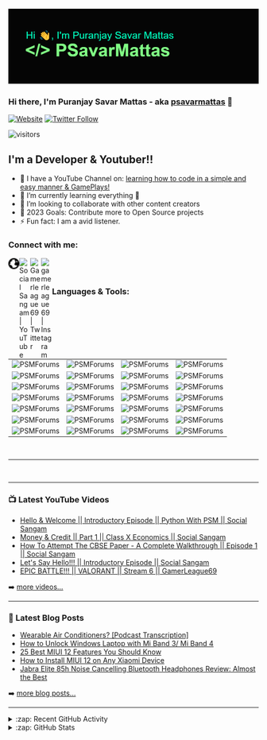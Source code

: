 ![Header](https://github.com/psavarmattas/psavarmattas/blob/master/header.png)

### Hi there, I'm Puranjay Savar Mattas - aka [psavarmattas][website] 👋

[![Website](https://img.shields.io/badge/Website-PSMForums-red?style=for-the-badge&logo=google)](https://psmforums.wordpress.com/)
[![Twitter Follow](https://img.shields.io/badge/Twitter-gamerleague69-blue?style=for-the-badge&logo=twitter)](https://twitter.com/gamerleague69)

![visitors](https://visitor-badge.glitch.me/badge?page_id=psavarmmattas.psavarmattas)

## I'm a Developer & Youtuber!!

- 🔭 I have a YouTube Channel on: [learning how to code in a simple and easy manner & GamePlays!][youtube]
- 🌱 I’m currently learning everything 🤣
- 👯 I’m looking to collaborate with other content creators
- 🥅 2023 Goals: Contribute more to Open Source projects
- ⚡ Fun fact: I am a avid listener. 


### Connect with me:

[<img align="left" alt="PSMForums" width="22px" src="https://raw.githubusercontent.com/iconic/open-iconic/master/svg/globe.svg" />][website]
[<img align="left" alt="Social Sangam | YouTube" width="22px" src="https://cdn.jsdelivr.net/npm/simple-icons@v3/icons/youtube.svg" />][youtube]
[<img align="left" alt="Gamerleague69 | Twitter" width="22px" src="https://cdn.jsdelivr.net/npm/simple-icons@v3/icons/twitter.svg" />][twitter]
[<img align="left" alt="gamerleague69 | Instagram" width="22px" src="https://cdn.jsdelivr.net/npm/simple-icons@v3/icons/instagram.svg" />][instagram]

<br />
<br />

### Languages & Tools:

| |  |  |  |
|    :----:   |    :----:   |    :----:   |    :----:   |
| <img align="left" alt="PSMForums" src="https://img.shields.io/badge/python%20-%2314354C.svg?&style=for-the-badge&logo=python&logoColor=white"/> | <img align="left" alt="PSMForums" src="https://img.shields.io/badge/c%20-%2300599C.svg?&style=for-the-badge&logo=c&logoColor=white"/> | <img align="left" alt="PSMForums" src="https://img.shields.io/badge/c++%20-%2300599C.svg?&style=for-the-badge&logo=c%2B%2B&ogoColor=white"/> | <img align="left" alt="PSMForums" src="https://img.shields.io/badge/kotlin-%230095D5.svg?&style=for-the-badge&logo=kotlin&logoColor=white"/> |
| <img align="left" alt="PSMForums" src="https://img.shields.io/badge/html5%20-%23E34F26.svg?&style=for-the-badge&logo=html5&logoColor=white"/> | <img align="left" alt="PSMForums" src="https://img.shields.io/badge/markdown-%23000000.svg?&style=for-the-badge&logo=markdown&logoColor=white"/> | <img align="left" alt="PSMForums" src="https://img.shields.io/badge/material%20ui%20-%230081CB.svg?&style=for-the-badge&logo=material-ui&logoColor=white"/> | <img align="left" alt="PSMForums" src="https://img.shields.io/badge/adobe%20photoshop%20-%2331A8FF.svg?&style=for-the-badge&logo=adobe%20photoshop&logoColor=white"/> |
| <img align="left" alt="PSMForums" src="https://img.shields.io/badge/adobe%20illustrator%20-%23FF9A00.svg?&style=for-the-badge&logo=adobe%20illustrator&logoColor=white"/> | <img align="left" alt="PSMForums" src="https://img.shields.io/badge/git%20-%23F05033.svg?&style=for-the-badge&logo=git&logoColor=white"/> | <img align="left" alt="PSMForums" src="https://img.shields.io/badge/github%20-%23121011.svg?&style=for-the-badge&logo=github&logoColor=white"/> | <img align="left" alt="PSMForums" src="https://img.shields.io/badge/AWS%20-%23FF9900.svg?&style=for-the-badge&logo=amazon-aws&logoColor=white"/> |
| <img align="left" alt="PSMForums" src="https://img.shields.io/badge/Google%20Cloud%20-%234285F4.svg?&style=for-the-badge&logo=google-cloud&logoColor=white"/> | <img align="left" alt="PSMForums" src="https://img.shields.io/badge/azure%20-%230072C6.svg?&style=for-the-badge&logo=azure-devops&logoColor=white"/> | <img align="left" alt="PSMForums" src="https://img.shields.io/badge/mysql-%2300f.svg?&style=for-the-badge&logo=mysql&logoColor=white"/> | <img align="left" alt="PSMForums" src="https://img.shields.io/badge/Jupyter%20-%23F37626.svg?&style=for-the-badge&logo=Jupyter&logoColor=white" /> |
| <img align="left" alt="PSMForums" src="https://img.shields.io/badge/Windows-0078D6?style=for-the-badge&logo=windows&logoColor=white"> | <img align="left" alt="PSMForums" src="https://img.shields.io/badge/Android-3DDC84?style=for-the-badge&logo=android&logoColor=white"> | <img align="left" alt="PSMForums" src="https://img.shields.io/badge/Ubuntu-E95420?style=for-the-badge&logo=ubuntu&logoColor=white"> | <img align="left" alt="PSMForums" src="https://img.shields.io/badge/Arch_Linux-1793D1?style=for-the-badge&logo=arch-linux&logoColor=white"> | 
| <img align="left" alt="PSMForums" src="https://img.shields.io/badge/YouTube-FF0000?style=for-the-badge&logo=youtube&logoColor=white"> | <img align="left" alt="PSMForums" src="https://img.shields.io/badge/YouTube_Gaming-FF0000?style=for-the-badge&logo=youtube-gaming&logoColor=white"> | <img align="left" alt="PSMForums" src="https://img.shields.io/badge/JavaScript-323330?style=for-the-badge&logo=javascript&logoColor=F7DF1E"> | <img align="left" alt="PSMForums" src="https://img.shields.io/badge/Java-ED8B00?style=for-the-badge&logo=java&logoColor=white"> | 
| <img align="left" alt="PSMForums" src="https://img.shields.io/badge/PHP-777BB4?style=for-the-badge&logo=php&logoColor=white"> | <img align="left" alt="PSMForums" src="https://img.shields.io/badge/Flutter-02569B?style=for-the-badge&logo=flutter&logoColor=white"> | <img align="left" alt="PSMForums" src="https://img.shields.io/badge/HTML-239120?style=for-the-badge&logo=html5&logoColor=white"> | <img align="left" alt="PSMForums" src="https://img.shields.io/badge/iOS-000000?style=for-the-badge&logo=ios&logoColor=white"> |

<br />

---

<br />


---

### 📺 Latest YouTube Videos

<!-- YOUTUBE:START -->
- [Hello & Welcome || Introductory Episode || Python With PSM || Social Sangam](https://youtu.be/DX_fDaNVOx8)
- [Money & Credit || Part 1 || Class X Economics || Social Sangam](https://youtu.be/1ITCOIcOF8E)
- [How To Attempt The CBSE Paper - A Complete Walkthrough || Episode 1 || Social Sangam](https://youtu.be/z04DmNUfJLE)
- [Let's Say Hello!!! || Introductory Episode || Social Sangam](https://youtu.be/u2Qo_Zp5kNk)
- [EPIC BATTLE!!! || VALORANT || Stream 6 || GamerLeague69](https://www.youtube.com/watch?v=OryTqLqQQec)
<!-- YOUTUBE:END -->

➡️ [more videos...](https://www.youtube.com/@socialsangam)

---

### 📕 Latest Blog Posts

<!-- BLOG-POST-LIST:START -->
- [Wearable Air Conditioners? [Podcast Transcription]](https://psmforums.wordpress.com/2020/07/27/wearable-air-conditioners-podcast-transcription/)
- [How to Unlock Windows Laptop with Mi Band 3/ Mi Band 4](https://psmforums.wordpress.com/2020/06/21/how-to-unlock-windows-laptop-with-mi-band-3-mi-band-4/)
- [25 Best MIUI 12 Features You Should Know](https://psmforums.wordpress.com/2020/06/21/25-best-miui-12-features-you-should-know/)
- [How to Install MIUI 12 on Any Xiaomi Device](https://psmforums.wordpress.com/2020/06/21/how-to-install-miui-12-on-any-xiaomi-device/)
- [Jabra Elite 85h Noise Cancelling Bluetooth Headphones Review: Almost the Best](https://psmforums.wordpress.com/2020/06/20/jabra-elite-85h-noise-cancelling-bluetooth-headphones-review-almost-the-best/)
<!-- BLOG-POST-LIST:END -->

➡️ [more blog posts...](https://psmforums.wordpress.com/)

---

<details>
<summary>:zap: Recent GitHub Activity</summary>

<!--START_SECTION:activity-->
1. ❗️ Opened issue [#4237](https://github.com/MicrosoftDocs/live-share/issues/4237) in [MicrosoftDocs/live-share](https://github.com/MicrosoftDocs/live-share)
2. ❗️ Closed issue [#2](https://github.com/psavarmattas/PSMBot-Virtual-Assistant/issues/2) in [psavarmattas/PSMBot-Virtual-Assistant](https://github.com/psavarmattas/PSMBot-Virtual-Assistant)
3. 🗣 Commented on [#2](https://github.com/psavarmattas/PSMBot-Virtual-Assistant/issues/2) in [psavarmattas/PSMBot-Virtual-Assistant](https://github.com/psavarmattas/PSMBot-Virtual-Assistant)
<!--END_SECTION:activity-->

</details>

<details>
<summary>:zap: GitHub Stats</summary>

<img align="left" alt="PSavarMattas's GitHub Stats" src="https://github-readme-stats.vercel.app/api?username=psavarmattas&show_icons=true&hide_border=true&theme=dark" />

<img align="left" alt="PSavarMattas's Top Languages" src="https://github-readme-stats.vercel.app/api/top-langs/?username=psavarmattas&layout=compact&theme=dark&show_icons=true&hide_border=true" />

</details>

[website]: https://psmforums.wordpress.com/
[twitter]: https://twitter.com/gamerleague69
[youtube]: https://www.youtube.com/@socialsangam
[instagram]: https://instagram.com/gamerleague69